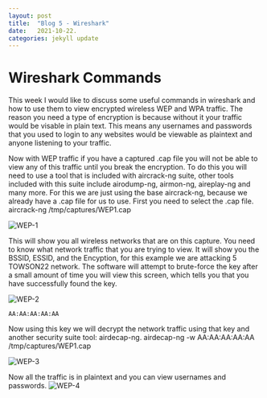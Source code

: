 ```yaml
---
layout: post
title:  "Blog 5 - Wireshark"
date:   2021-10-22.
categories: jekyll update
---
```





<h1> Wireshark Commands </h1>


This week I would like to discuss some useful commands in wireshark and how to use them to view encrypted wireless WEP and WPA traffic.
The reason you need a type of encryption is because without it your traffic would be visable in plain text.
This means any usernames and passwords that you used to login to any websites would be viewable as plaintext and anyone listening to your 
traffic.

Now with WEP traffic if you have a captured .cap file you will not be able to view any of this traffic until you break the encryption.
To do this you will need to use a tool that is included with aircrack-ng suite, other tools included with this suite include airodump-ng, 
airmon-ng, aireplay-ng and many more.  For this we are just using the base aircrack-ng, because we already have a .cap file for us to use.
First you need to select the .cap file.
	aircrack-ng /tmp/captures/WEP1.cap

![WEP-1](https://v1ndl3r.github.io/CIT480/assets/WEP-1.PNG "WEP-1")

This will show you all wireless networks that are on this capture.  You need to know what network traffic that you are trying to view.
It will show you the BSSID, ESSID, and the Encyption, for this example we are attacking 5 TOWSON22 network. The software will attempt to 
brute-force the key after a small amount of time you will view this screen, which tells you that you have successfully found the key.

![WEP-2](https://v1ndl3r.github.io/CIT480/assets/WEP-2.PNG "WEP-2")

	AA:AA:AA:AA:AA


Now using this key we will decrypt the network traffic using that key and another security suite tool: airdecap-ng.
	airdecap-ng -w AA:AA:AA:AA:AA /tmp/captures/WEP1.cap

![WEP-3](https://v1ndl3r.github.io/CIT480/assets/WEP-3.PNG "WEP-3")
	

Now all the traffic is in plaintext and you can view usernames and passwords.
![WEP-4](https://v1ndl3r.github.io/CIT480/assets/WEP-4.PNG "WEP-4")

